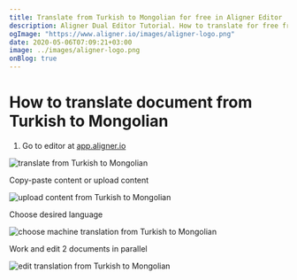```yaml
---
title: Translate from Turkish to Mongolian for free in Aligner Editor
description: Aligner Dual Editor Tutorial. How to translate for free from Turkish to Mongolian. Aligner is multilingual document management platform. 
ogImage: "https://www.aligner.io/images/aligner-logo.png"
date: 2020-05-06T07:09:21+03:00
image: ../images/aligner-logo.png
onBlog: true
---
```


# How to translate document from Turkish to Mongolian

1. Go to editor at [app.aligner.io](https://app.aligner.io "Aligner App web page")

![translate from Turkish to Mongolian](../aligner-blank-editor.png "translate from Turkish to Mongolian")

Copy-paste content or upload content

![upload content from Turkish to Mongolian](../aligner-uploaded-document.png "upload content from Turkish to Mongolian")

Choose desired language

![choose machine translation from Turkish to Mongolian](../aligner-language-dropdown.png "choose machine translation from Turkish to Mongolian")

Work and edit 2 documents in parallel

![edit translation from Turkish to Mongolian](../aligner-double-sitded-editor.png "edit translation from Turkish to Mongolian")

